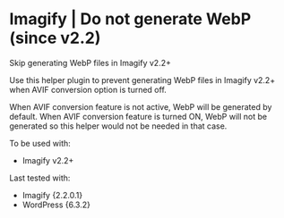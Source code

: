 # Imagify | Do not generate WebP (since v2.2)

Skip generating WebP files in Imagify v2.2+


Use this helper plugin to prevent generating WebP files in Imagify v2.2+ when AVIF conversion option is turned off.

When AVIF conversion feature is not active, WebP will be generated by default. When AVIF conversion feature is turned ON, WebP will not be generated so this helper would not be needed in that case.

To be used with:
* Imagify v2.2+

Last tested with:
* Imagify {2.2.0.1}
* WordPress {6.3.2}